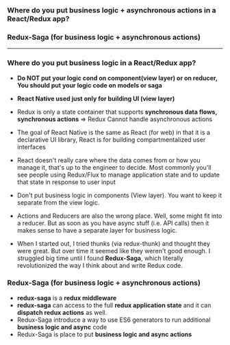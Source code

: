 ### Where do you put business logic + asynchronous actions in a React/Redux app?
### Redux-Saga (for business logic +  asynchronous actions)

--------------------------------------------------------

### Where do you put business logic in a React/Redux app?
* **Do NOT put your logic cond on component(view layer) or on reducer, You should put your logic code on models or saga**

* **React Native used just only for building UI (view layer)**

* Redux is only a state container that supports **synchronous data flows, synchronous actions** => Redux Cannot handle asynchronous actions

* The goal of React Native is the same as React (for web) in that it is a declarative UI library, React is for building compartmentalized user interfaces

* React doesn't really care where the data comes from or how you manage it, that's up to the engineer to decide. Most commonly you'll see people using Redux/Flux to manage application state and to update that state in response to user input

* Don't put business logic in components (View layer). You want to keep it separate from the view logic.

* Actions and Reducers are also the wrong place. Well, some might fit into a reducer. But as soon as you have async stuff (i.e. API calls) then it makes sense to have a separate layer for business logic.

* When I started out, I tried thunks (via redux-thunk) and thought they were great. But over time it seemed like they weren't good enough. I struggled big time until I found **Redux-Saga**, which literally revolutionized the way I think about and write Redux code.


### Redux-Saga (for business logic +  asynchronous actions)

* **redux-saga** is a **redux middleware**
* **redux-saga** can access to the full **redux application state** and it can **dispatch redux actions** as well.
* Redux-Saga introduce a way to use ES6 generators to run additional **business logic and async** code
* Redux-Saga is place to put **business logic and async actions**

